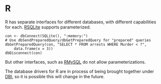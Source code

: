 R
=

R has separate interfaces for different databases, with different capabilities
for each. [RSQLite](https://cran.r-project.org/web/packages/RSQLite/) 
supports parameterized.

    con <- dbConnect(SQLite(), ":memory:")
    # Use dbSendPreparedQuery/dbGetPreparedQuery for "prepared" queries
    dbGetPreparedQuery(con, "SELECT * FROM arrests WHERE Murder < ?",
        data.frame(x = 3))
    dbDisconnect(con)

But other interfaces, such as [RMySQL](https://cran.r-project.org/web/packages/RMySQL/) 
do not allow parameterizations.

The database drivers for R are in process of being brought together under 
[DBI](https://cran.r-project.org/web/packages/DBI/), so it is possible this will change
in the future.
